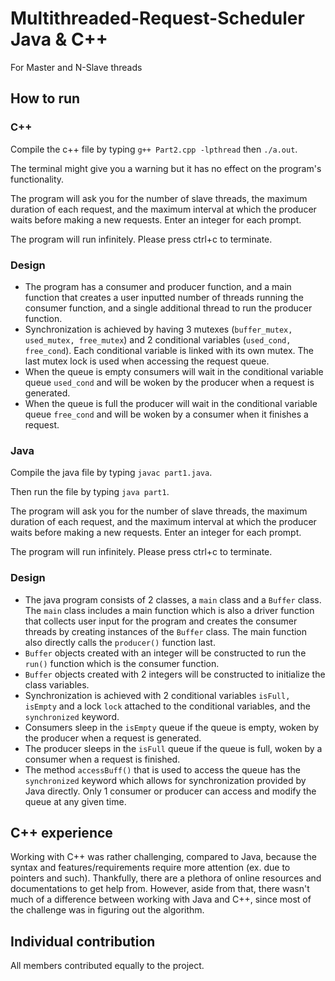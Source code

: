 # Multithreaded-Request-Scheduler Java & C++
For Master and N-Slave threads

## How to run
### C++
Compile the c++ file by typing `g++ Part2.cpp -lpthread` then `./a.out`.

The terminal might give you a warning but it has no effect on the program's functionality. 

The program will ask you for the number of slave threads, the maximum duration of each request, and the maximum interval at which the producer waits before making a new requests. Enter an integer for each prompt.

The program will run infinitely. Please press ctrl+c to terminate.

### Design
* The program has a consumer and producer function, and a main function that creates a user inputted number of threads running the consumer function, and a single additional thread to run the producer function. 
* Synchronization is achieved by having 3 mutexes (`buffer_mutex, used_mutex, free_mutex`) and 2 conditional variables (`used_cond, free_cond`). Each conditional variable is linked with its own mutex. The last mutex lock is used when accessing the request queue. 
* When the queue is empty consumers will wait in the conditional variable queue `used_cond` and will be woken by the producer when a request is generated. 
* When the queue is full the producer will wait in the conditional variable queue `free_cond` and will be woken by a consumer when it finishes a request. 

### Java
Compile the java file by typing `javac part1.java`.

Then run the file by typing `java part1`.

The program will ask you for the number of slave threads, the maximum duration of each request, and the maximum interval at which the producer waits before making a new requests. Enter an integer for each prompt.

The program will run infinitely. Please press ctrl+c to terminate.

### Design
* The java program consists of 2 classes, a `main` class and a `Buffer` class. The `main` class includes a main function which is also a driver function that collects user input for the program and creates the consumer threads by creating instances of the `Buffer` class. The main function also directly calls the `producer()` function last.  
* `Buffer` objects created with an integer will be constructed to run the `run()` function which is the consumer function. 
* `Buffer` objects created with 2 integers will be constructed to initialize the class variables.
* Synchronization is achieved with 2 conditional variables `isFull, isEmpty` and a lock `lock` attached to the conditional variables, and the `synchronized` keyword. 
* Consumers sleep in the `isEmpty` queue if the queue is empty, woken by the producer when a request is generated.
* The producer sleeps in the `isFull` queue if the queue is full, woken by a consumer when a request is finished.
* The method `accessBuff()` that is used to access the queue has the `synchronized` keyword which allows for synchronization provided by Java directly. Only 1 consumer or producer can access and modify the queue at any given time. 

## C++ experience
Working with C++ was rather challenging, compared to Java, because the syntax and features/requirements require more attention (ex. due to pointers and such). Thankfully, there are a plethora of online resources and documentations to get help from. However, aside from that, there wasn't much of a difference between working with Java and C++, since most of the challenge was in figuring out the algorithm.

## Individual contribution
All members contributed equally to the project. 
